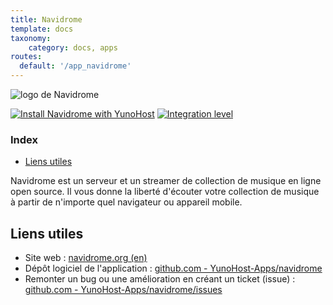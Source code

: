 ```yaml
---
title: Navidrome
template: docs
taxonomy:
    category: docs, apps
routes:
  default: '/app_navidrome'
---
```


![logo de Navidrome](image://navidrome_logo.png?height=80)

[![Install Navidrome with YunoHost](https://install-app.yunohost.org/install-with-yunohost.png)](https://install-app.yunohost.org/?app=navidrome) [![Integration level](https://dash.yunohost.org/integration/navidrome.svg)](https://dash.yunohost.org/appci/app/navidrome)

### Index

- [Liens utiles](#liens-utiles)

Navidrome est un serveur et un streamer de collection de musique en ligne open source. Il vous donne la liberté d'écouter votre collection de musique à partir de n'importe quel navigateur ou appareil mobile.

## Liens utiles

+ Site web : [navidrome.org (en)](https://www.navidrome.org/)
+ Dépôt logiciel de l'application : [github.com - YunoHost-Apps/navidrome](https://github.com/YunoHost-Apps/navidrome_ynh)
+ Remonter un bug ou une amélioration en créant un ticket (issue) : [github.com - YunoHost-Apps/navidrome/issues](https://github.com/YunoHost-Apps/navidrome_ynh/issues)
